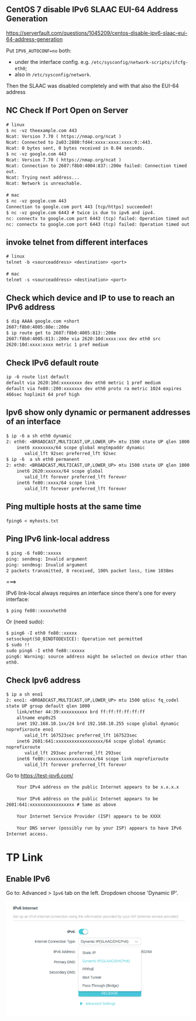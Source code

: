 ## CentOS 7 disable IPv6 SLAAC EUI-64 Address Generation

https://serverfault.com/questions/1045209/centos-disable-ipv6-slaac-eui-64-address-generation


Put `IPV6_AUTOCONF=no` both: 

- under the interface config. e.g. `/etc/sysconfig/network-scripts/ifcfg-eth0`;
- also in `/etc/sysconfig/network`.

Then the SLAAC was disabled completely and with that also the EUI-64 address

## NC Check If Port Open on Server

```
# linux
$ nc -vz theexample.com 443
Ncat: Version 7.70 ( https://nmap.org/ncat )
Ncat: Connected to 2a03:2880:fd44:xxxx:xxxx:xxxx:0::443.
Ncat: 0 bytes sent, 0 bytes received in 0.04 seconds.
$ nc -vz google.com 443
Ncat: Version 7.70 ( https://nmap.org/ncat )
Ncat: Connection to 2607:f8b0:4004:837::200e failed: Connection timed out.
Ncat: Trying next address...
Ncat: Network is unreachable.

# mac
$ nc -vz google.com 443
Connection to google.com port 443 [tcp/https] succeeded!
$ nc -vz google.com 6443 # twice is due to ipv6 and ipv4.
nc: connectx to google.com port 6443 (tcp) failed: Operation timed out
nc: connectx to google.com port 6443 (tcp) failed: Operation timed out
```

## invoke telnet from  different interfaces

```
# linux
telnet -b <sourceaddress> <destination> <port>

# mac
telnet -s <sourceaddress> <destination> <port>
```

## Check which device and IP to use to reach an IPv6 address

```
$ dig AAAA google.com +short
2607:f8b0:4005:80e::200e
$ ip route get to 2607:f8b0:4005:813::200e
2607:f8b0:4005:813::200e via 2620:10d:xxxx:xxx dev eth0 src 2620:10d:xxxx:xxxx metric 1 pref medium
```

## Check IPv6 default route

```
ip -6 route list default
default via 2620:10d:xxxxxxxx dev eth0 metric 1 pref medium
default via fe80::200:xxxxxxx dev eth0 proto ra metric 1024 expires 466sec hoplimit 64 pref high
```

## Ipv6 show only dynamic or permanent addresses of an interface

```
$ ip -6 a sh eth0 dynamic
2: eth0: <BROADCAST,MULTICAST,UP,LOWER_UP> mtu 1500 state UP qlen 1000
    inet6 xxxxxxxx/64 scope global mngtmpaddr dynamic
       valid_lft 92sec preferred_lft 92sec
$ ip -6  a sh eth0 permanent
2: eth0: <BROADCAST,MULTICAST,UP,LOWER_UP> mtu 1500 state UP qlen 1000
    inet6 2620:xxxxxx/64 scope global
       valid_lft forever preferred_lft forever
    inet6 fe80::xxxx/64 scope link
       valid_lft forever preferred_lft forever
```

## Ping multiple hosts at the same time

```
fping6 < myhosts.txt
```

## Ping IPv6 link-local address

```
$ ping -6 fe80::xxxxx
ping: sendmsg: Invalid argument
ping: sendmsg: Invalid argument
2 packets transmitted, 0 received, 100% packet loss, time 1038ms
```

===>

IPv6 link-local always requires an interface since there's one for every interface:

```
$ ping fe80::xxxxx%eth0
```

Or (need sudo):

```
$ ping6 -I eth0 fe80::xxxxx
setsockopt(SO_BINDTODEVICE): Operation not permitted
$ sudo !!
sudo ping6 -I eth0 fe80::xxxxx
ping6: Warning: source address might be selected on device other than eth0.
```

## Check Ipv6 address

```
$ ip a sh eno1
2: eno1: <BROADCAST,MULTICAST,UP,LOWER_UP> mtu 1500 qdisc fq_codel state UP group default qlen 1000
    link/ether 44:39:xxxxxxxxxx brd ff:ff:ff:ff:ff:ff
    altname enp0s25
    inet 192.168.10.1xx/24 brd 192.168.10.255 scope global dynamic noprefixroute eno1
       valid_lft 167523sec preferred_lft 167523sec
    inet6 2601:641:xxxxxxxxxxxxxxxxxx/64 scope global dynamic noprefixroute
       valid_lft 293sec preferred_lft 293sec
    inet6 fe80::xxxxxxxxxxxxxxxxxx/64 scope link noprefixroute
       valid_lft forever preferred_lft forever
```

Go to   https://test-ipv6.com/

```
	Your IPv4 address on the public Internet appears to be x.x.x.x

	Your IPv6 address on the public Internet appears to be 2601:641:xxxxxxxxxxxxxxxxx # Same as above

	Your Internet Service Provider (ISP) appears to be XXXX

	Your DNS server (possibly run by your ISP) appears to have IPv6 Internet access.
```

# TP Link

## Enable IPv6

Go to: Advanced > `Ipv6` tab on the left. Dropdown choose 'Dynamic IP'.

![tplink enable ipv6](images/network/tplink-ipv6.png)



